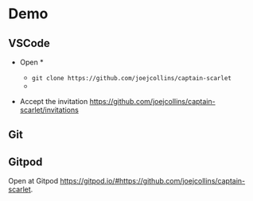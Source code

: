 # Demo


## VSCode

* Open
  * 
  * `git clone https://github.com/joejcollins/captain-scarlet`
  * 

* Accept the invitation <https://github.com/joejcollins/captain-scarlet/invitations>

## Git


## Gitpod 

Open at Gitpod <https://gitpod.io/#https://github.com/joejcollins/captain-scarlet>.
